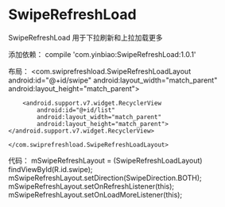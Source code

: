 # SwipeRefreshLoad
SwipeRefreshLoad
用于下拉刷新和上拉加载更多

添加依赖：
compile 'com.yinbiao:SwipeRefreshLoad:1.0.1'

布局：
    <com.swiprefreshload.SwipeRefreshLoadLayout
        android:id="@+id/swipe"
        android:layout_width="match_parent"
        android:layout_height="match_parent">

        <android.support.v7.widget.RecyclerView
            android:id="@+id/list"
            android:layout_width="match_parent"
            android:layout_height="match_parent"></android.support.v7.widget.RecyclerView>

    </com.swiprefreshload.SwipeRefreshLoadLayout>
    
代码：
        mSwipeRefreshLayout = (SwipeRefreshLoadLayout) findViewById(R.id.swipe);
        mSwipeRefreshLayout.setDirection(SwipeDirection.BOTH);
        mSwipeRefreshLayout.setOnRefreshListener(this);
        mSwipeRefreshLayout.setOnLoadMoreListener(this);
